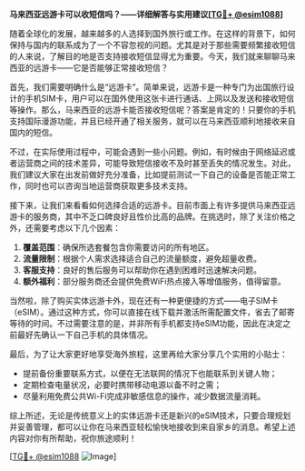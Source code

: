 **马来西亚远游卡可以收短信吗？——详细解答与实用建议[[TG💪+ @esim1088](https://t.me/s/esim1088)]**

随着全球化的发展，越来越多的人选择到国外旅行或工作。在这样的背景下，如何保持与国内的联系成为了一个不容忽视的问题。尤其是对于那些需要频繁接收短信的人来说，了解目的地是否支持接收短信显得尤为重要。今天，我们就来聊聊马来西亚的远游卡——它是否能够正常接收短信？

首先，我们需要明确什么是“远游卡”。简单来说，远游卡是一种专门为出国旅行设计的手机SIM卡，用户可以在国外使用这张卡进行通话、上网以及发送和接收短信等操作。那么，马来西亚的远游卡能否接收短信呢？答案是肯定的！只要你的手机支持国际漫游功能，并且已经开通了相关服务，就可以在马来西亚顺利地接收来自国内的短信。

不过，在实际使用过程中，可能会遇到一些小问题。例如，有时候由于网络延迟或者运营商之间的技术差异，可能导致短信接收不及时甚至丢失的情况发生。对此，我们建议大家在出发前做好充分准备，比如提前测试一下自己的设备是否能正常工作，同时也可以咨询当地运营商获取更多技术支持。

接下来，让我们来看看如何选择合适的远游卡。目前市面上有许多提供马来西亚远游卡的服务商，其中不乏口碑良好且性价比高的品牌。在挑选时，除了关注价格之外，还需要考虑以下几个因素：

1. **覆盖范围**：确保所选套餐包含你需要访问的所有地区。
2. **流量限制**：根据个人需求选择适合自己的流量额度，避免超量收费。
3. **客服支持**：良好的售后服务可以帮助你在遇到困难时迅速解决问题。
4. **额外福利**：部分服务商还会提供免费WiFi热点接入等增值服务，值得留意。

当然啦，除了购买实体远游卡外，现在还有一种更便捷的方式——电子SIM卡（eSIM）。通过这种方式，你可以直接在线下载并激活所需配置文件，省去了邮寄等待的时间。不过需要注意的是，并非所有手机都支持eSIM功能，因此在决定之前最好先确认一下自己手机的具体情况。

最后，为了让大家更好地享受海外旅程，这里再给大家分享几个实用的小贴士：
- 提前备份重要联系方式，以便在无法联网的情况下也能联系到关键人物；
- 定期检查电量状况，必要时携带移动电源以备不时之需；
- 尽量利用免费公共Wi-Fi完成非敏感信息的操作，减少数据流量消耗。

综上所述，无论是传统意义上的实体远游卡还是新兴的eSIM技术，只要合理规划并妥善管理，都可以让你在马来西亚轻松愉快地接收到来自家乡的消息。希望上述内容对你有所帮助，祝你旅途顺利！

[[TG💪+ @esim1088](https://t.me/s/esim1088) ![Image](https://i.postimg.cc/4NQfJmqS/Snipaste-2025-05-13-00-14-12.png)]